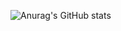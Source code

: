![Anurag's GitHub stats](https://github-readme-stats.vercel.app/api?username=Uks98&theme=dark&show_icons=true)
